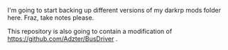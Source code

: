 I'm going to start backing up different versions of my darkrp mods folder here. Fraz, take notes please.

This repository is also going to contain a modification of https://github.com/Adzter/BusDriver .
